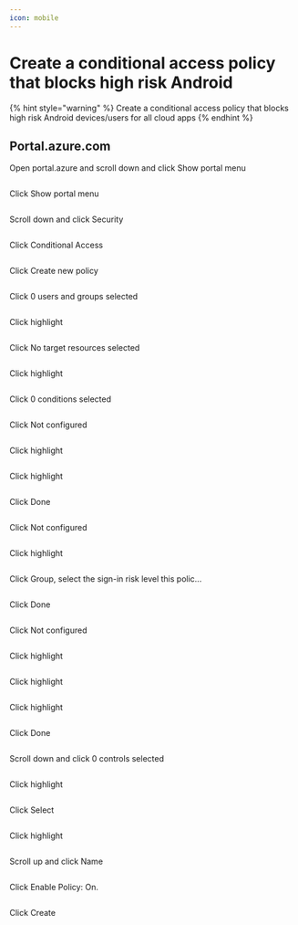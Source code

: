 ```yaml
---
icon: mobile
---
```


# Create a conditional access policy that blocks high risk Android

{% hint style="warning" %}
Create a conditional access policy that blocks high risk Android devices/users for all cloud apps
{% endhint %}

## Portal.azure.com

Open portal.azure and scroll down and click Show portal menu

<figure><img src="../../.gitbook/assets/image (12) (1) (1) (1) (1).png" alt=""><figcaption></figcaption></figure>

Click Show portal menu

<figure><img src="../../.gitbook/assets/image (13) (1) (1) (1) (1).png" alt=""><figcaption></figcaption></figure>

Scroll down and click Security

<figure><img src="../../.gitbook/assets/image (14) (1) (1).png" alt=""><figcaption></figcaption></figure>

Click Conditional Access

<figure><img src="../../.gitbook/assets/image (15) (1) (1).png" alt=""><figcaption></figcaption></figure>

Click Create new policy

<figure><img src="../../.gitbook/assets/image (16) (1) (1).png" alt=""><figcaption></figcaption></figure>

Click 0 users and groups selected

<figure><img src="../../.gitbook/assets/image (17) (1) (1).png" alt=""><figcaption></figcaption></figure>

Click highlight

<figure><img src="../../.gitbook/assets/image (18) (1) (1).png" alt=""><figcaption></figcaption></figure>

Click No target resources selected

<figure><img src="../../.gitbook/assets/image (19) (1) (1).png" alt=""><figcaption></figcaption></figure>

Click highlight

<figure><img src="../../.gitbook/assets/image (20) (1) (1).png" alt=""><figcaption></figcaption></figure>

Click 0 conditions selected

<figure><img src="../../.gitbook/assets/image (21) (1) (1).png" alt=""><figcaption></figcaption></figure>

Click Not configured

<figure><img src="../../.gitbook/assets/image (22) (1) (1).png" alt=""><figcaption></figcaption></figure>

Click highlight

<figure><img src="../../.gitbook/assets/image (23) (1).png" alt=""><figcaption></figcaption></figure>

Click highlight

<figure><img src="../../.gitbook/assets/image (24) (1).png" alt=""><figcaption></figcaption></figure>

Click Done

<figure><img src="../../.gitbook/assets/image (25) (1).png" alt=""><figcaption></figcaption></figure>

Click Not configured

<figure><img src="../../.gitbook/assets/image (26).png" alt=""><figcaption></figcaption></figure>

Click highlight

<figure><img src="../../.gitbook/assets/image (27).png" alt=""><figcaption></figcaption></figure>

Click Group, select the sign-in risk level this polic...

<figure><img src="../../.gitbook/assets/image (28).png" alt=""><figcaption></figcaption></figure>

Click Done

<figure><img src="../../.gitbook/assets/image (29).png" alt=""><figcaption></figcaption></figure>

Click Not configured

<figure><img src="../../.gitbook/assets/image (30).png" alt=""><figcaption></figcaption></figure>

Click highlight

<figure><img src="../../.gitbook/assets/image (31).png" alt=""><figcaption></figcaption></figure>

Click highlight

<figure><img src="../../.gitbook/assets/image (32).png" alt=""><figcaption></figcaption></figure>

Click highlight

<figure><img src="../../.gitbook/assets/image (33).png" alt=""><figcaption></figcaption></figure>

Click Done

<figure><img src="../../.gitbook/assets/image (34).png" alt=""><figcaption></figcaption></figure>

Scroll down and click 0 controls selected

<figure><img src="../../.gitbook/assets/image (35).png" alt=""><figcaption></figcaption></figure>

Click highlight

<figure><img src="../../.gitbook/assets/image (36).png" alt=""><figcaption></figcaption></figure>

Click Select

<figure><img src="broken-reference" alt=""><figcaption></figcaption></figure>

Click highlight

<figure><img src="../../.gitbook/assets/image (37).png" alt=""><figcaption></figcaption></figure>

Scroll up and click Name

<figure><img src="../../.gitbook/assets/image (38).png" alt=""><figcaption></figcaption></figure>

Click Enable Policy: On.

<figure><img src="../../.gitbook/assets/image (39).png" alt=""><figcaption></figcaption></figure>

Click Create

<figure><img src="../../.gitbook/assets/image (40).png" alt=""><figcaption></figcaption></figure>
